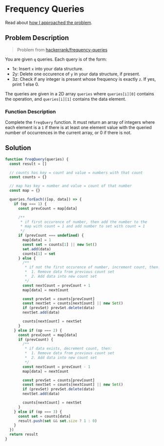 # Frequency Queries

Read about [how I approached the problem](approach.md).

## Problem Description

> Problem from [hackerrank/frequency-queries](https://www.hackerrank.com/challenges/frequency-queries/problem)

You are given `q` queries. Each query is of the form:

- 1x: Insert `x` into your data structure.
- 2y: Delete one occurence of `y` in your data structure, if present.
- 3z: Check if any integer is present whose frequency is exactly `z`. If yes, print 1 else 0.

The queries are given in a 2D array `queries` where `queries[i][0]` contains the operation, and `queries[i][1]` contains the data element.

### Function Description

Complete the `freqQuery` function. It must return an array of integers where each element is a `1` if there is at least one element value with the queried number of occurrences in the current array, or 0 if there is not.

## Solution

```js
function freqQuery(queries) {
  const result = []

  // counts has key = count and value = numbers with that count
  const counts = {}

  // map has key = number and value = count of that number
  const map = {}

  queries.forEach(([op, data]) => {
    if (op === 1) {
      const prevCount = map[data]

      /**
       * if first occurence of number, then add the number to the
       * map with count = 1 and add number to set with count = 1
       */
      if (prevCount === undefined) {
        map[data] = 1
        const set = counts[1] || new Set()
        set.add(data)
        counts[1] = set
      } else {
        /**
         * if not the first occurence of number, increment count, then:
         *  1. Remove data from previous count set
         *  2. Add data into new count set
         */
        const nextCount = prevCount + 1
        map[data] = nextCount

        const prevSet = counts[prevCount]
        const nextSet = counts[nextCount] || new Set()
        if (prevSet) prevSet.delete(data)
        nextSet.add(data)

        counts[nextCount] = nextSet
      }
    } else if (op === 2) {
      const prevCount = map[data]
      if (prevCount) {
        /**
         * if data exists, decrement count, then:
         *  1. Remove data from previous count set
         *  2. Add data into new count set
         */
        const nextCount = prevCount - 1
        map[data] = nextCount

        const prevSet = counts[prevCount]
        const nextSet = counts[nextCount] || new Set()
        if (prevSet) prevSet.delete(data)
        nextSet.add(data)

        counts[nextCount] = nextSet
      }
    } else if (op === 3) {
      const set = counts[data]
      result.push(set && set.size ? 1 : 0)
    }
  })
  return result
}
```
